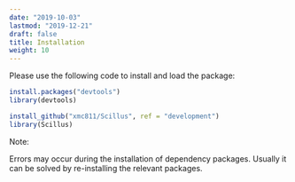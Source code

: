 ```yaml
---
date: "2019-10-03"
lastmod: "2019-12-21"
draft: false
title: Installation
weight: 10
---
```


Please use the following code to install and load the package:

```R
install.packages("devtools")
library(devtools)

install_github("xmc811/Scillus", ref = "development")
library(Scillus)
```

Note:

Errors may occur during the installation of dependency packages. Usually it can be solved by re-installing the relevant packages.

